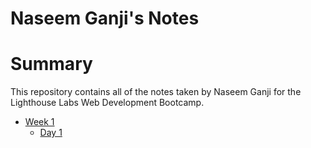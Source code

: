 # Naseem Ganji's Notes
# Summary 
This repository contains all of the notes taken by Naseem Ganji for the Lighthouse Labs Web Development Bootcamp.
* [Week 1](/Week_1)
  * [Day 1](/Week_1/Day_1)